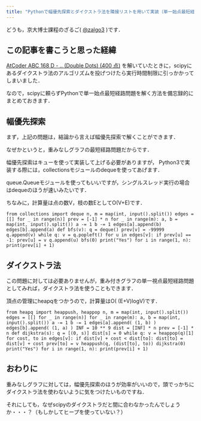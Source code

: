 ```yaml
---
title: "Pythonで幅優先探索とダイクストラ法を隣接リストを用いて実装（単一始点最短経路問題）"
---
```


どうも，京大博士課程のざるご( [@zalgo3](https://www.twitter.com/zalgo3) )です．

## この記事を書こうと思った経緯

[AtCoder ABC 168 D - .. (Double Dots) (400 点)](https://atcoder.jp/contests/abc168/tasks/abc168_d) を解いていたときに，scipyにあるダイクストラ法のアルゴリズムを投げつけたら実行時間制限に引っかかってしまいました．

なので，scipyに頼らずPythonで単一始点最短経路問題を解く方法を備忘録的にまとめておきます．

## 幅優先探索

まず，上記の問題は，結論から言えば幅優先探索で解くことができます．

なぜかというと，重みなしグラフの最短経路問題だからです．

幅優先探索はキューを使って実装して上げる必要がありますが，
Python3で実装する際には，collectionsモジュールのdequeを使ってあげます．

queue.Queueモジュールを使ってもいいですが，シングルスレッド実行の場合はdequeのほうが速いみたいです．

ちなみに，計算量は点の数V，枝の数EとしてO(V+E)です．



```
from collections import deque n, m = map(int, input().split()) edges = [[] for _ in range(n)] prev = [-1] * n for _ in range(m): a, b = map(int, input().split()) a -= 1 b -= 1 edges[a].append(b) edges[b].append(a) def bfs(v): q = deque() prev[v] = -99999 q.append(v) while q: v = q.popleft() for u in edges[v]: if prev[u] == -1: prev[u] = v q.append(u) bfs(0) print("Yes") for i in range(1, n): print(prev[i] + 1)
```



## ダイクストラ法

この問題に対しては必要ありませんが，重み付きグラフの単一視点最短経路問題としてみれば，ダイクストラ法を使うこともできます．

頂点の管理にheapqをつかうので，計算量はO( (E+V)logV)です．



```
from heapq import heappush, heappop n, m = map(int, input().split()) edges = [[] for _ in range(n)] for _ in range(m): a, b = map(int, input().split()) a -= 1 b -= 1 edges[a].append( (1, b) ) edges[b].append( (1, a) ) INF = 10 ** 9 dist = [INF] * n prev = [-1] * n def dijkstra(s): q = [(0, s)] dist[s] = 0 while q: v = heappop(q)[1] for cost, to in edges[v]: if dist[v] + cost < dist[to]: dist[to] = dist[v] + cost prev[to] = v heappush(q, (dist[to], to)) dijkstra(0) print("Yes") for i in range(1, n): print(prev[i] + 1)
```



## おわりに

重みなしグラフに対しては，幅優先探索のほうが効率がいいので，頭でっかちにダイクストラ法を使わないように気をつけたいものですね．

それにしても，なぜscipyのダイクストラだと間に合わなかったんでしょうか・・・？（もしかしてヒープを使っていない？）
